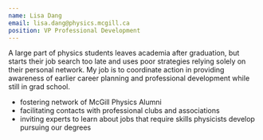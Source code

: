 ```yaml
---
name: Lisa Dang
email: lisa.dang@physics.mcgill.ca
position: VP Professional Development
---
```


A large part of physics students leaves academia after graduation, but starts their job search too late and uses poor strategies relying solely on their personal network. My job is to coordinate action in  providing awareness of earlier career planning and professional development while still in grad school. 

* fostering network of McGill Physics Alumni
* facilitating contacts with professional clubs and associations
* inviting experts to learn about jobs that require skills physicists develop pursuing our degrees